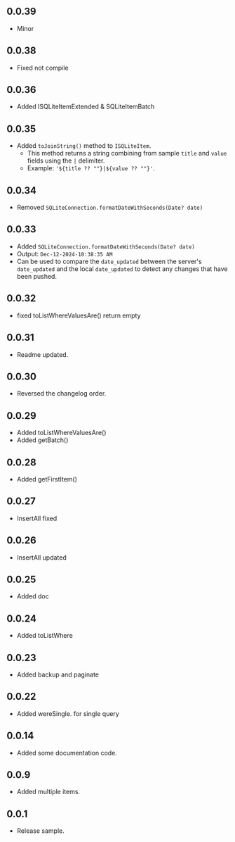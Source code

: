 ## 0.0.39

* Minor

## 0.0.38

* Fixed not compile

## 0.0.36

* Added ISQLiteItemExtended & SQLiteItemBatch

## 0.0.35

* Added `toJoinString()` method to `ISQLiteItem`.
  - This method returns a string combining from sample `title` and `value` fields using the `|` delimiter.
  - Example: `'${title ?? ""}|${value ?? ""}'`.


## 0.0.34

* Removed `SQLiteConnection.formatDateWithSeconds(Date? date)`

## 0.0.33

* Added `SQLiteConnection.formatDateWithSeconds(Date? date)`
* Output: `Dec-12-2024-10:38:35 AM`
* Can be used to compare the `date_updated` between the server's `date_updated` and the local `date_updated` to detect any changes that have been pushed.

## 0.0.32

* fixed toListWhereValuesAre() return empty

## 0.0.31

* Readme updated.

## 0.0.30

* Reversed the changelog order.

## 0.0.29

* Added toListWhereValuesAre()
* Added getBatch()

## 0.0.28

* Added getFirstItem()

## 0.0.27

* InsertAll fixed

## 0.0.26

* InsertAll updated

## 0.0.25

* Added doc

## 0.0.24

* Added toListWhere

## 0.0.23

* Added backup and paginate

## 0.0.22

* Added wereSingle. for single query

## 0.0.14

* Added some documentation code.

## 0.0.9

* Added multiple items.

## 0.0.1

* Release sample.